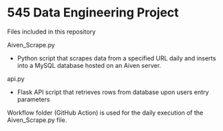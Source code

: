 # 545 Data Engineering Project

Files included in this repository

Aiven_Scrape.py
 - Python script that scrapes data from a specified URL daily and inserts into a MySQL database hosted on an Aiven server.

api.py
 - Flask API script that retrieves rows from database upon users entry parameters

Workflow folder (GitHub Action) is used for the daily execution of the Aiven_Scrape.py file. 
